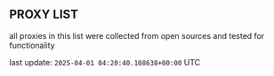 ## PROXY LIST

all proxies in this list were collected from open sources and tested for functionality

last update: `2025-04-01 04:20:40.108638+00:00` UTC